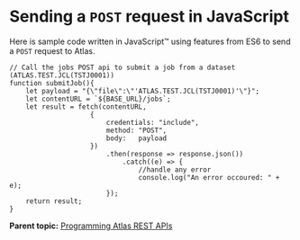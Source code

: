 # Sending a `POST` request in JavaScript

Here is sample code written in JavaScript™ using features from ES6 to send a `POST` request to Atlas.

```
// Call the jobs POST api to submit a job from a dataset (ATLAS.TEST.JCL(TSTJ0001))                
function submitJob(){
    let payload = "{\"file\":\"'ATLAS.TEST.JCL(TSTJ0001)'\"}";
    let contentURL = `${BASE_URL}/jobs`;
    let result = fetch(contentURL,
                    {
                        credentials: "include",
                        method: "POST",
                        body:   payload
                    })
                        .then(response => response.json())
                            .catch((e) => {
                                //handle any error
                                console.log("An error occoured: " + e);
                        });
    return result;
}
```

**Parent topic:** [Programming Atlas REST APIs](../topics/programrestapi.md)
